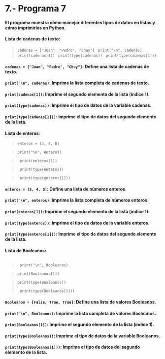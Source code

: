 # 7.- Programa 7
#### El programa muestra cómo manejar diferentes tipos de datos en listas y cómo imprimirlos en Python.
#### Lista de cadenas de texto:
> ```cadenas = ["Juan", "Pedro", "Chuy"] ```
> ``` print("\n", cadenas) ```
> ``` print(cadenas[1]) ```
> ``` print(type(cadenas))```
> ``` print(type(cadenas[1]))```

#### ```cadenas = ["Juan", "Pedro", "Chuy"]```: Define una lista de cadenas de texto.
#### ```print("\n", cadenas)```: Imprime la lista completa de cadenas de texto.
#### ```print(cadenas[1])```: Imprime el segundo elemento de la lista (índice 1).
#### ```print(type(cadenas))```: Imprime el tipo de datos de la variable cadenas.
#### ```print(type(cadenas[1]))```: Imprime el tipo de datos del segundo elemento de la lista.
#### Lista de enteros:
> ```enteros = [5, 4, 8]```

> ```print("\n", enteros) ```

> ``` print(enteros[1])```

> ``` print(type(enteros))```

> ``` print(type(enteros[1]))```

#### ```enteros = [5, 4, 8]```: Define una lista de números enteros.
#### ```print("\n", enteros)```: Imprime la lista completa de números enteros.
#### ```print(enteros[1])```: Imprime el segundo elemento de la lista (índice 1).
#### ```print(type(enteros))```: Imprime el tipo de datos de la variable enteros.
#### ```print(type(enteros[1]))```: Imprime el tipo de datos del segundo elemento de la lista.
#### Lista de Booleanos:
> ```Booleanos = [False, True, True]

> ``` print("\n", Booleanos)```

> ```print(Booleanos[1])```

> ```print(type(Booleanos))```
> 
> ``` print(type(Booleanos[1]))```

#### ```Booleanos = [False, True, True]```: Define una lista de valores Booleanos.
#### ```print("\n", Booleanos)```: Imprime la lista completa de valores Booleanos.
#### ```print(Booleanos[1])```: Imprime el segundo elemento de la lista (índice 1).
#### ```print(type(Booleanos))```: Imprime el tipo de datos de la variable Booleanos.
#### ```print(type(Booleanos[1]))```: Imprime el tipo de datos del segundo elemento de la lista.
